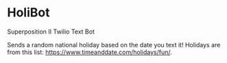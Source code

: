 # HoliBot
Superposition II Twilio Text Bot

Sends a random national holiday based on the date you text it! Holidays are from this list: https://www.timeanddate.com/holidays/fun/. 
